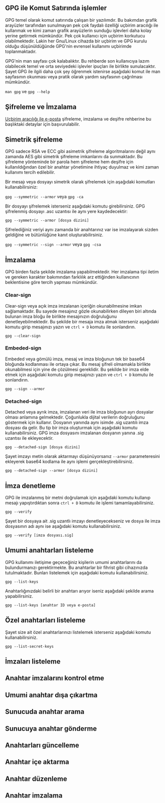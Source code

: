 ## GPG ile Komut Satırında işlemler

GPG temel olarak komut satırında çalışan bir yazılımdır. Bu bakımdan grafik arayüzler tarafından sunulmayan pek çok faydalı özelliği uçbirim aracılığı ile kullanmak ve kimi zaman grafik arayüzlerin sunduğu işlevleri daha kolay yerine getirmek mümkündür. Pek çok kullanıcı için uçbirim korkutucu olabilmektedir. Lakin her Gnu/Linux cihazda bir uçbirim ve GPG kurulu olduğu düşünüldüğünde GPG'nin evrensel kullanımı uçbirimde toplanmaktadır.

GPG'nin man sayfası çok kalabalıktır. Bu rehberde son kullanıcıya lazım olabilecek temel ve orta seviyedeki işlevler ipuçları ile birlikte sunulacaktır. Şayet GPG ile ilgili daha çok şey öğrenmek istenirse aşağıdaki komut ile man sayfasının okunması veya pratik olarak yardım sayfasının çağrılması mümkündür.

`man gpg` ve `gpg --help`

## Şifreleme ve İmzalama

[Uçbirim aracılığı ile e-posta](../ucbirim_eposta.md) şifreleme, imzalama ve deşifre rehberine bu başlıktaki detaylar için başvurulabilir.

## Simetrik şifreleme

GPG sadece RSA ve ECC gibi asimetrik şifreleme algoritmalarını değil aynı zamanda AES gibi simetrik şifreleme imkanlarını da sunmaktadır. Bu şifreleme yönteminde bir parola hem şifreleme hem deşifre için kullanıldığından özel bir anahtar yönetimine ihtiyaç duyulmaz ve kimi zaman kullanımı tercih edilebilir.

Bir mesajı veya dosyayı simetrik olarak şifrelemek için aşağıdaki komutları kullanabilirsiniz:

`gpg --symmetric --armor` veya `gpg -ca`

Bir dosyayı şifrelemek isterseniz aşağıdaki komutu girebilirsiniz. GPG şifrelenmiş dosyayı .asc uzantısı ile aynı yere kaydedecektir:

`gpg --symmetric --armor [dosya dizini]`

Şifrelediğiniz veriyi aynı zamanda bir anahtarınız var ise imzalayarak sizden geldiğine ve bütünlüğüne kanıt oluşturabilirsiniz.

`gpg --symmetric --sign --armor` veya `gpg -csa`

## İmzalama

GPG birden fazla şekilde imzalama yapabilmektedir. Her imzalama tipi iletim ve gereken karakter bakımından farklılık arz ettiğinden kullanıcının beklentisine göre tercih yapması mümkündür.

### Clear-sign

Clear-sign veya açık imza imzalanan içeriğin okunabilmesine imkan sağlamaktadır. Bu sayede mesajınız gözle okunabilirken dileyen biri altında bulunan imza bloğu ile birlikte mesajınızın doğruluğunu denetleyebilmektedir. Bu şekilde bir mesaja imza atmak isterseniz aşağıdaki komutu girip mesajınızı yazın ve `ctrl + D` komutu ile sonlandırın.

`gpg --clear-sign`

### Embeded-sign

Embeded veya gömülü imza, mesaj ve imza bloğunun tek bir base64 bloğunda kodlanması ile ortaya çıkar. Bu mesaj şifreli olmamakla birlikte okunabilmesi için yine de çözülmesi gereklidir. Bu şekilde bir imza elde etmek için aşağıdaki komutu girip mesajınızı yazın ve `ctrl + D` komutu ile sonlandırın.

`gpg --sign --armor`

### Detached-sign

Detached veya ayrık imza, imzalanan veri ile imza bloğunun ayrı dosyalar olması anlamına gelmektedir. Çoğunlukla dijital verilerin doğruluğunu göstermek için kullanır. Dosyanın yanında aynı isimde .sig uzantılı imza dosyası da gelir. Bu tip bir imza oluşturmak için aşağıdaki komutu kullanabilirsiniz. GPG imza dosyasını imzalanan dosyanın yanına .sig uzantısı ile ekleyecektir.

`gpg --detached-sign [dosya dizini]`

Şayet imzayı metin olarak aktarmayı düşünüyorsanız `--armor` parameteresini ekleyerek base64 kodlama ile aynı işlemi gerçekleştirebilirsiniz.

`gpg --detached-sign --armor [dosya dizini]`

## İmza denetleme

GPG ile imzalanmış bir metni doğrulamak için aşağıdaki komutu kullanıp mesajı yapıştırdıktan sonra `ctrl + D` komutu ile işlemi tamamlayabilirsiniz.

`gpg --verify`

Şayet bir dosyaya ait .sig uzantlı imzayı denetleyecekseniz ve dosya ile imza dosyasının adı aynı ise aşağıdaki komutu kullanabilirsiniz.

`gpg --verify [imza dosyası.sig]`

## Umumi anahtarları listeleme

GPG kullanımı iletişime geçeceğiniz kişilerin umumi anahtarlarını da bulundurmanızı gerektirmekte. Bu anahtarlar bir fihrist gibi cihazınızda tutulmaktadır. Bunları listelemek için aşağıdaki komutu kullanabilirsiniz.

`gpg --list-keys`

Anahtarlığınızdaki belirli bir anahtarı arıyor iseniz aşağıdaki şekilde arama yapabilirsiniz.

`gpg --list-keys [anahtar ID veya e-posta]`

## Özel anahtarları listeleme

Şayet size ait özel anahtarlarınızı listelemek isterseniz aşağıdaki komutu kullanabilirsiniz.

`gpg --list-secret-keys`

## İmzaları listeleme

## Anahtar imzalarını kontrol etme

## Umumi anahtar dışa çıkartma

## Sunucuda anahtar arama

## Sunucuya anahtar gönderme

## Anahtarları güncelleme

## Anahtar içe aktarma

## Anahtar düzenleme

## Anahtar imzalama
